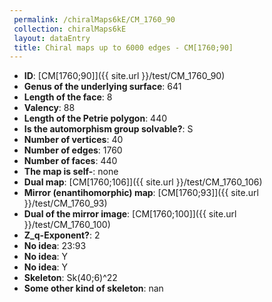 ```yaml
--- 
 permalink: /chiralMaps6kE/CM_1760_90 
 collection: chiralMaps6kE
 layout: dataEntry
 title: Chiral maps up to 6000 edges - CM[1760;90]
---
```


- **ID**: [CM[1760;90]]({{ site.url }}/test/CM_1760_90)
- **Genus of the underlying surface**: 641
- **Length of the face**: 8
- **Valency**: 88
- **Length of the Petrie polygon**: 440
- **Is the automorphism group solvable?**: S
- **Number of vertices**: 40
- **Number of edges**: 1760
- **Number of faces**: 440
- **The map is self-**: none
- **Dual map**: [CM[1760;106]]({{ site.url }}/test/CM_1760_106)
- **Mirror (enantihomorphic) map**: [CM[1760;93]]({{ site.url }}/test/CM_1760_93)
- **Dual of the mirror image**: [CM[1760;100]]({{ site.url }}/test/CM_1760_100)
- **Z_q-Exponent?**: 2
- **No idea**:  23:93
- **No idea**: Y
- **No idea**: Y
- **Skeleton**: Sk(40;6)^22
- **Some other kind of skeleton**: nan
